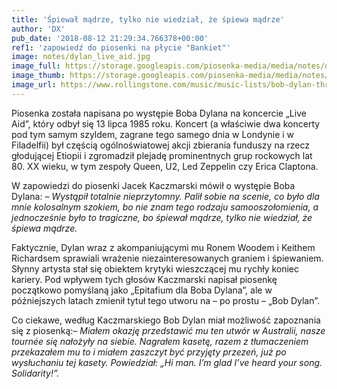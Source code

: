 ```yaml
---
title: 'Śpiewał mądrze, tylko nie wiedział, że śpiewa mądrze'
author: 'DX'
pub_date: '2018-08-12 21:29:34.766378+00:00'
ref1: 'zapowiedź do piosenki na płycie "Bankiet"'
image: notes/dylan_live_aid.jpg
image_full: https://storage.googleapis.com/piosenka-media/media/notes/dylan_live_aid.jpg
image_thumb: https://storage.googleapis.com/piosenka-media/media/notes/dylan_live_aid.jpg.0x300_q85_upscale.jpg
image_url: https://www.rollingstone.com/music/music-lists/bob-dylan-through-the-years-11101/live-aid-1985-4-239681/
---
```


Piosenka została napisana po występie Boba Dylana na koncercie „Live Aid”, który odbył się 13 lipca 1985 roku. Koncert \(a właściwie dwa koncerty pod tym samym szyldem, zagrane tego samego dnia w Londynie i w Filadelfii\) był częścią ogólnoświatowej akcji zbierania funduszy na rzecz głodującej Etiopii i zgromadził plejadę prominentnych grup rockowych lat 80. XX wieku, w tym zespoły Queen, U2, Led Zeppelin czy Erica Claptona.

W zapowiedzi do piosenki Jacek Kaczmarski mówił o występie Boba Dylana: _– Wystąpił totalnie nieprzytomny. Palił sobie na scenie, co było dla mnie kolosalnym szokiem, bo nie znam tego rodzaju samooszołomienia, a jednocześnie było to tragiczne, bo śpiewał mądrze, tylko nie wiedział, że śpiewa mądrze._

Faktycznie, Dylan wraz z akompaniującymi mu Ronem Woodem i Keithem Richardsem sprawiali wrażenie niezainteresowanych graniem i śpiewaniem. Słynny artysta stał się obiektem krytyki wieszczącej mu rychły koniec kariery. Pod wpływem tych głosów Kaczmarski napisał piosenkę początkowo pomyślaną jako „Epitafium dla Boba Dylana”, ale w późniejszych latach zmienił tytuł tego utworu na – po prostu – „Bob Dylan”.

Co ciekawe,  według Kaczmarskiego Bob Dylan miał możliwość zapoznania się z piosenką:_– Miałem okazję przedstawić mu ten utwór w Australii, nasze tournée się nałożyły na siebie. Nagrałem kasetę, razem z tłumaczeniem przekazałem mu to i miałem zaszczyt być przyjęty przezeń, już po wysłuchaniu tej kasety. Powiedział: „Hi man. I’m glad I’ve heard your song. Solidarity!”._